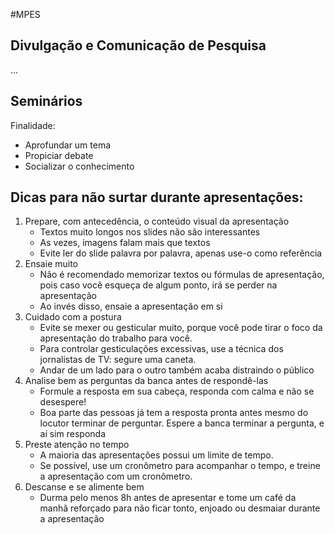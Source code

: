 #MPES

## Divulgação e Comunicação de Pesquisa

...

## Seminários

Finalidade:
- Aprofundar um tema
- Propiciar debate
- Socializar o conhecimento

## Dicas para não surtar durante apresentações:
1. Prepare, com antecedência, o conteúdo visual da apresentação
	- Textos muito longos nos slides não são interessantes
	- As vezes, imagens falam mais que textos
	- Evite ler do slide palavra por palavra, apenas use-o como referência 
2. Ensaie muito
	- Não é recomendado memorizar textos ou fórmulas de apresentação, pois caso você esqueça de algum ponto, irá se perder na apresentação
	- Ao invés disso, ensaie a apresentação em si
3. Cuidado com a postura
	- Evite se mexer ou gesticular muito, porque você pode tirar o foco da apresentação do trabalho para você.
	- Para controlar gesticulações excessivas, use a técnica dos jornalistas de TV: segure uma caneta.
	- Andar de um lado para o outro também acaba distraindo o público
4. Analise bem as perguntas da banca antes de respondê-las
	- Formule a resposta em sua cabeça, responda com calma e não se desespere!
	- Boa parte das pessoas já tem a resposta pronta antes mesmo do locutor terminar de perguntar. Espere a banca terminar a pergunta, e aí sim responda
5. Preste atenção no tempo
	- A maioria das apresentações possui um limite de tempo.
	- Se possível, use um cronômetro para acompanhar o tempo, e treine a apresentação com um cronômetro.
6. Descanse e se alimente bem
	- Durma pelo menos 8h antes de apresentar e tome um café da manhã reforçado para não ficar tonto, enjoado ou desmaiar durante a apresentação


